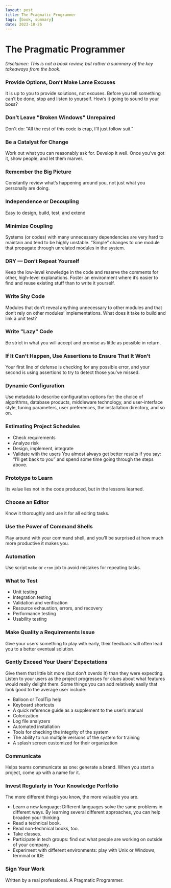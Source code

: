 ```yaml
---
layout: post
title: The Pragmatic Programmer
tags: [book, summary]
date: 2023-10-26
---
```


# The Pragmatic Programmer

*Disclaimer: This is not a book review, but rather a summary of the key takeaways from the book.*

### Provide Options, Don’t Make Lame Excuses

It is up to you to provide solutions, not excuses. Before you tell something can’t be done, stop and listen to yourself. How’s it going to sound to your boss?

### Don’t Leave "Broken Windows" Unrepaired

Don't do: "All the rest of this code is crap, I’ll just follow suit."

### Be a Catalyst for Change

Work out what you can reasonably ask for. Develop it well. Once you’ve got it, show people, and let them marvel.

### Remember the Big Picture

Constantly review what’s happening around you, not just what you personally are doing.

### Independence or Decoupling

Easy to design, build, test, and extend

### Minimize Coupling

Systems (or codes) with many unnecessary dependencies are very hard to maintain and tend to be highly unstable. “Simple” changes to one module that propagate through unrelated modules in the system.

### DRY — Don’t Repeat Yourself

Keep the low-level knowledge in the code and reserve the comments for other, high-level explanations. Foster an environment where it’s easier to find and reuse existing stuff than to write it yourself.

### Write Shy Code

Modules that don’t reveal anything unnecessary to other modules and that don’t rely on other modules’ implementations. What does it take to build and link a unit test?

### Write "Lazy" Code

Be strict in what you will accept and promise as little as possible in return.

### If It Can’t Happen, Use Assertions to Ensure That It Won’t

Your first line of defense is checking for any possible error, and your second is using assertions to try to detect those you’ve missed.

### Dynamic Configuration

Use metadata to describe configuration options for: the choice of algorithms, database products, middleware technology, and user-interface style, tuning parameters, user preferences, the installation directory, and so on.

### Estimating Project Schedules

- Check requirements
- Analyze risk
- Design, implement, integrate
- Validate with the users
You almost always get better results if you say: “I’ll get back to you” and spend some time going through the steps above.

### Prototype to Learn

Its value lies not in the code produced, but in the lessons learned.

### Choose an Editor

Know it thoroughly and use it for all editing tasks.

### Use the Power of Command Shells

Play around with your command shell, and you’ll be surprised at how much more productive it makes you.

### Automation

Use script `make` or `cron` job to avoid mistakes for repeating tasks.

### What to Test

- Unit testing
- Integration testing
- Validation and verification
- Resource exhaustion, errors, and recovery
- Performance testing
- Usability testing

### Make Quality a Requirements Issue

Give your users something to play with early, their feedback will often lead you to a better eventual solution.

### Gently Exceed Your Users’ Expectations

Give them that little bit more (but don't overdo it) than they were expecting. Listen to your users as the project progresses for clues about what features would really delight them. Some things you can add relatively easily that look good to the average user include:

- Balloon or ToolTip help
- Keyboard shortcuts
- A quick reference guide as a supplement to the user’s manual
- Colorization
- Log file analyzers
- Automated installation
- Tools for checking the integrity of the system
- The ability to run multiple versions of the system for training
- A splash screen customized for their organization

### Communicate

Helps teams communicate as one: generate a brand. When you start a project, come up with a name for it.

### Invest Regularly in Your Knowledge Portfolio

The more different things you know, the more valuable you are.

- Learn a new language: Different languages solve the same problems in different ways. By learning several different approaches, you can help broaden your thinking.
- Read a technical book.
- Read non-technical books, too.
- Take classes.
- Participate in tech groups: find out what people are working on outside of your company.
- Experiment with different environments: play with Unix or Windows, terminal or IDE

### Sign Your Work

Written by a real professional. A Pragmatic Programmer.
